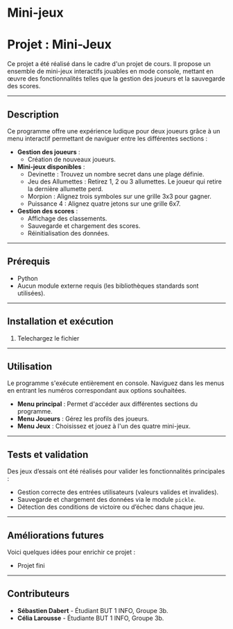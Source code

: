 # Mini-jeux
# Projet : Mini-Jeux

Ce projet a été réalisé dans le cadre d'un projet de cours. Il propose un ensemble de mini-jeux interactifs jouables en mode console, mettant en œuvre des fonctionnalités telles que la gestion des joueurs et la sauvegarde des scores.

---

## **Description**
Ce programme offre une expérience ludique pour deux joueurs grâce à un menu interactif permettant de naviguer entre les différentes sections :

- **Gestion des joueurs** :
  - Création de nouveaux joueurs.
- **Mini-jeux disponibles** :
  - Devinette : Trouvez un nombre secret dans une plage définie.
  - Jeu des Allumettes : Retirez 1, 2 ou 3 allumettes. Le joueur qui retire la dernière allumette perd.
  - Morpion : Alignez trois symboles sur une grille 3x3 pour gagner.
  - Puissance 4 : Alignez quatre jetons sur une grille 6x7.
- **Gestion des scores** :
  - Affichage des classements.
  - Sauvegarde et chargement des scores.
  - Réinitialisation des données.

---

## **Prérequis**
- Python
- Aucun module externe requis (les bibliothèques standards sont utilisées).

---

## **Installation et exécution**
1. Telechargez le fichier

---

## **Utilisation**
Le programme s'exécute entièrement en console. Naviguez dans les menus en entrant les numéros correspondant aux options souhaitées.

- **Menu principal** : Permet d'accéder aux différentes sections du programme.
- **Menu Joueurs** : Gérez les profils des joueurs.
- **Menu Jeux** : Choisissez et jouez à l'un des quatre mini-jeux.

---

## **Tests et validation**
Des jeux d’essais ont été réalisés pour valider les fonctionnalités principales :

- Gestion correcte des entrées utilisateurs (valeurs valides et invalides).
- Sauvegarde et chargement des données via le module `pickle`.
- Détection des conditions de victoire ou d’échec dans chaque jeu.

---

## **Améliorations futures**
Voici quelques idées pour enrichir ce projet :

- Projet fini

---

## **Contributeurs**
- **Sébastien Dabert** - Étudiant BUT 1 INFO, Groupe 3b.
- **Célia Larousse** - Étudiante BUT 1 INFO, Groupe 3b.
